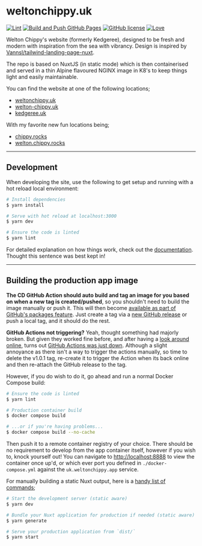 # weltonchippy.uk

[![Lint](https://github.com/othyn/othyn.com/actions/workflows/00-lint.yml/badge.svg)](https://github.com/othyn/othyn.com/actions/workflows/00-lint.yml)
[![Build and Push GitHub Pages](https://github.com/othyn/othyn.com/actions/workflows/01-pages.yml/badge.svg)](https://github.com/othyn/othyn.com/actions/workflows/01-pages.yml)
[![GitHub license](https://img.shields.io/github/license/othyn/weltonchippy.uk)](https://github.com/othyn/weltonchippy.uk/blob/main/LICENSE)
[![Love](https://img.shields.io/badge/built%20with-love-red)](https://img.shields.io/badge/built%20with-love-red)

Welton Chippy's website (formerly Kedgeree), designed to be fresh and modern with inspiration from the sea with vibrancy. Design is inspired by [Vannsl/tailwind-landing-page-nuxt](https://github.com/Vannsl/tailwind-landing-page-nuxt).

The repo is based on NuxtJS (in static mode) which is then containerised and served in a thin Alpine flavoured NGINX image in K8's to keep things light and easily maintainable.

You can find the website at one of the following locations;

- [weltonchippy.uk](https://weltonchippy.uk)
- [welton-chippy.uk](https://welton-chippy.uk)
- [kedgeree.uk](https://kedgeree.uk)

With my favorite new fun locations being;

- [chippy.rocks](https://chippy.rocks)
- [welton.chippy.rocks](https://welton.chippy.rocks)

---

## Development

When developing the site, use the following to get setup and running with a hot reload local environment:

```bash
# Install dependencies
$ yarn install

# Serve with hot reload at localhost:3000
$ yarn dev

# Ensure the code is linted
$ yarn lint
```

For detailed explanation on how things work, check out the [documentation](https://nuxtjs.org). Thought this sentence was best kept in!

---

## Building the production app image

**The CD GitHub Action should auto build and tag an image for you based on when a new tag is created/pushed**, so you shouldn't need to build the image manually or push it. This will then become [available as part of GitHub's packages feature](https://github.com/othyn/weltonchippy.uk/pkgs/container/weltonchippy.uk). Just create a tag via a [new GitHub release](https://github.com/othyn/weltonchippy.uk/releases) or push a local tag, and it should do the rest.

**GitHub Actions not triggering?** Yeah, thought something had majorly broken. But given they worked fine before, and after having a [look around online](https://stackoverflow.com/a/69452858/4494375), turns out [GitHub Actions was just down](https://www.githubstatus.com/). Although a slight annoyance as there isn't a way to trigger the actions manually, so time to delete the v1.0.1 tag, re-create it to trigger the Action when its back online and then re-attach the GitHub release to the tag.

However, if you do wish to do it, go ahead and run a normal Docker Compose build:

```bash
# Ensure the code is linted
$ yarn lint

# Production container build
$ docker compose build

# ...or if you're having problems...
$ docker compose build --no-cache
```

Then push it to a remote container registry of your choice. There should be no requirement to develop from the app container itself, however if you wish to, knock yourself out! You can navigate to [http://localhost:8888](http://localhost:8888) to view the container once up'd, or which ever port you defined in `./docker-compose.yml` against the `uk.weltonchippy.app` service.

For manually building a static Nuxt output, here is a [handy list of commands](https://nuxtjs.org/announcements/going-full-static/#commands);

```bash
# Start the development server (static aware)
$ yarn dev

# Bundle your Nuxt application for production if needed (static aware) and export your application to static HTML in `dist/` directory
$ yarn generate

# Serve your production application from `dist/`
$ yarn start
```

